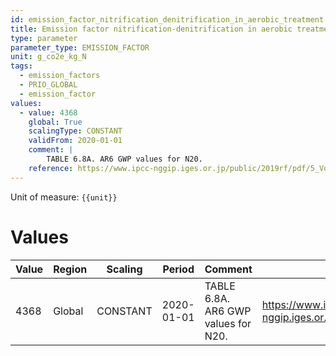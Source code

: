 ```yaml
---
id: emission_factor_nitrification_denitrification_in_aerobic_treatment
title: Emission factor nitrification-denitrification in aerobic treatment
type: parameter
parameter_type: EMISSION_FACTOR
unit: g_co2e_kg_N
tags:
  - emission_factors
  - PRIO_GLOBAL
  - emission_factor
values:
  - value: 4368
    global: True
    scalingType: CONSTANT
    validFrom: 2020-01-01
    comment: |
        TABLE 6.8A. AR6 GWP values for N20.
    reference: https://www.ipcc-nggip.iges.or.jp/public/2019rf/pdf/5_Volume5/19R_V5_6_Ch06_Wastewater.pdf
---
```



Unit of measure: `{{unit}}`


# Values


| Value | Region | Scaling | Period | Comment | Reference |
|-------|--------|---------|--------|---------|-----------|
| 4368 | Global | CONSTANT | 2020-01-01 | TABLE 6.8A. AR6 GWP values for N20. | https://www.ipcc-nggip.iges.or.jp/public/2019rf/pdf/5_Volume5/19R_V5_6_Ch06_Wastewater.pdf |


